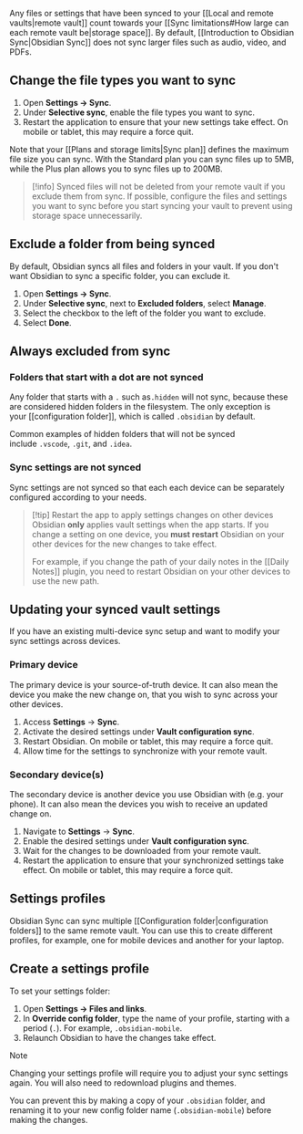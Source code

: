 Any files or settings that have been synced to your [[Local and remote vaults|remote vault]] count towards your [[Sync limitations#How large can each remote vault be|storage space]]. By default, [[Introduction to Obsidian Sync|Obsidian Sync]] does not sync larger files such as audio, video, and PDFs.

## Change the file types you want to sync

1. Open **Settings → Sync**.
2. Under **Selective sync**, enable the file types you want to sync.
3. Restart the application to ensure that your new settings take effect. On mobile or tablet, this may require a force quit.

Note that your [[Plans and storage limits|Sync plan]] defines the maximum file size you can sync. With the Standard plan you can sync files up to 5MB, while the Plus plan allows you to sync files up to 200MB.

> [!info] Synced files will not be deleted from your remote vault if you exclude them from sync. If possible, configure the files and settings you want to sync before you start syncing your vault to prevent using storage space unnecessarily.

## Exclude a folder from being synced

By default, Obsidian syncs all files and folders in your vault. If you don't want Obsidian to sync a specific folder, you can exclude it.

1. Open **Settings → Sync**.
2. Under **Selective sync**, next to **Excluded folders**, select **Manage**.
3. Select the checkbox to the left of the folder you want to exclude.
4. Select **Done**.

## Always excluded from sync

### Folders that start with a dot are not synced

Any folder that starts with a `.` such as`.hidden` will not sync, because these are considered hidden folders in the filesystem. The only exception is your [[configuration folder]], which is called `.obsidian` by default.

Common examples of hidden folders that will not be synced include `.vscode`, `.git`, and `.idea`.

### Sync settings are not synced

Sync settings are not synced so that each each device can be separately configured according to your needs.

> [!tip] Restart the app to apply settings changes on other devices
> Obsidian **only** applies vault settings when the app starts. If you change a setting on one device, you **must restart** Obsidian on your other devices for the new changes to take effect. 
> 
> For example, if you change the path of your daily notes in the [[Daily Notes]] plugin, you need to restart Obsidian on your other devices to use the new path.

## Updating your synced vault settings

If you have an existing multi-device sync setup and want to modify your sync settings across devices.

### Primary device

The primary device is your source-of-truth device. It can also mean the device you make the new change on, that you wish to sync across your other devices.

1. Access **Settings** → **Sync**.
2. Activate the desired settings under **Vault configuration sync**.
3. Restart Obsidian. On mobile or tablet, this may require a force quit.
4. Allow time for the settings to synchronize with your remote vault.

### Secondary device(s)

The secondary device is another device you use Obsidian with (e.g. your phone). It can also mean the devices you wish to receive an updated change on.

1. Navigate to **Settings** → **Sync**.
2. Enable the desired settings under **Vault configuration sync**.
3. Wait for the changes to be downloaded from your remote vault.
4. Restart the application to ensure that your synchronized settings take effect. On mobile or tablet, this may require a force quit.


## Settings profiles

Obsidian Sync can sync multiple [[Configuration folder|configuration folders]] to the same remote vault. You can use this to create different profiles, for example, one for mobile devices and another for your laptop.
## Create a settings profile

To set your settings folder:

1. Open **Settings → Files and links**.
2. In **Override config folder**, type the name of your profile, starting with a period (`.`). For example, `.obsidian-mobile`.
3. Relaunch Obsidian to have the changes take effect.

> [!note] 
> Changing your settings profile will require you to adjust your sync settings again. You will also need to redownload plugins and themes.
> 
> You can prevent this by making a copy of your `.obsidian` folder, and renaming it to your new config folder name (`.obsidian-mobile`) before making the changes.
